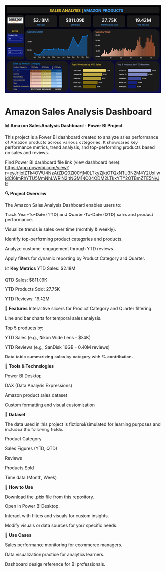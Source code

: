 ![Dashboard Screenshot](Dashboard.png)
# Amazon Sales Analysis Dashboard

**📊 Amazon Sales Analysis Dashboard - Power BI Project**

This project is a Power BI dashboard created to analyze sales performance of Amazon products across various categories. It showcases key performance metrics, trend analysis, and top-performing products based on sales and reviews.


Find Power BI dashboard file link (view dashboard here): https://app.powerbi.com/view?r=eyJrIjoiZTk4OWU4NzAtZDQ0Zi00YjM0LTkyZjktOTQxNTU3N2M4Y2UxIiwidCI6ImRhYTU5MmNhLWRlN2ItNGM1NC04ODM2LTkxYTY2OTBmZTE5NyJ9

**🔍 Project Overview**

The Amazon Sales Analysis Dashboard enables users to:

Track Year-To-Date (YTD) and Quarter-To-Date (QTD) sales and product performance.

Visualize trends in sales over time (monthly & weekly).

Identify top-performing product categories and products.

Analyze customer engagement through YTD reviews.

Apply filters for dynamic reporting by Product Category and Quarter.



**📈 Key Metrics**
YTD Sales: $2.18M

QTD Sales: $811.09K

YTD Products Sold: 27.75K

YTD Reviews: 19.42M



**📂 Features**
Interactive slicers for Product Category and Quarter filtering.

Line and bar charts for temporal sales analysis.

Top 5 products by:

YTD Sales (e.g., Nikon Wide Lens - $34K)

YTD Reviews (e.g., SanDisk 16GB - 0.40M reviews)

Data table summarizing sales by category with % contribution.


**🧰 Tools & Technologies**

Power BI Desktop

DAX (Data Analysis Expressions)

Amazon product sales dataset

Custom formatting and visual customization


**📁 Dataset**

The data used in this project is fictional/simulated for learning purposes and includes the following fields:

Product Category

Sales Figures (YTD, QTD)

Reviews

Products Sold

Time data (Month, Week)


**🚀 How to Use**

Download the .pbix file from this repository.

Open in Power BI Desktop.

Interact with filters and visuals for custom insights.

Modify visuals or data sources for your specific needs.


**📌 Use Cases**

Sales performance monitoring for ecommerce managers.

Data visualization practice for analytics learners.

Dashboard design reference for BI professionals.
